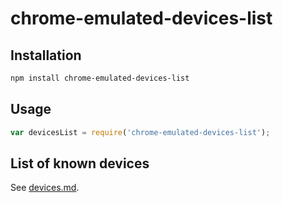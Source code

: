 # chrome-emulated-devices-list

## Installation
```bash
npm install chrome-emulated-devices-list
```

## Usage
```js
var devicesList = require('chrome-emulated-devices-list');
```

## List of known devices
See [devices.md](devices.md).
